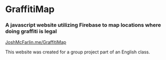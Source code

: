 # GraffitiMap

### A javascript website utilizing Firebase to map locations where doing graffiti is legal

[JoshMcFarlin.me/GraffitiMap](http://www.JoshMcFarlin.me/GraffitiMap)

This website was created for a group project part of an English class.
